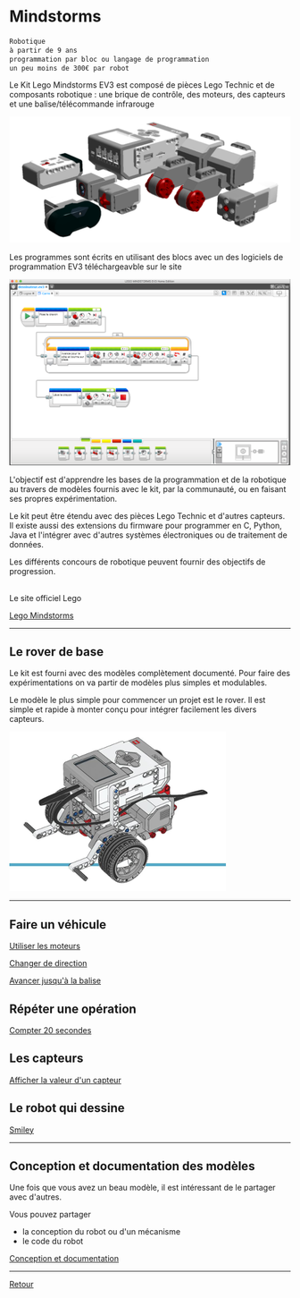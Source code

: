 # Mindstorms


    Robotique
    à partir de 9 ans
    programmation par bloc ou langage de programmation
    un peu moins de 300€ par robot
    

Le Kit Lego Mindstorms EV3 est composé de pièces Lego Technic et de composants robotique : une brique de contrôle, des moteurs, des capteurs et une balise/télécommande infrarouge 

![Kit](images/kit-mindstorms.png)

Les programmes sont écrits en utilisant des blocs avec un des logiciels de programmation EV3 téléchargeavble sur le site

![Programme](images/mindstorms-programme.png)

L'objectif est d'apprendre les bases de la programmation et de la robotique au travers de modèles fournis avec le kit, par la communauté, ou en faisant ses propres expérimentation. 

Le kit peut être étendu avec des pièces Lego Technic et d'autres capteurs. Il existe aussi des extensions du firmware pour programmer en C, Python, Java et l'intégrer avec d'autres systèmes électroniques ou de traitement de données.

Les différents concours de robotique peuvent fournir des objectifs de progression.

<br>
Le site officiel Lego

[Lego Mindstorms](https://www.lego.com/fr-fr/mindstorms)


----

## Le rover de base

Le kit est fourni avec des modèles complètement documenté. Pour faire des expérimentations on va partir de modèles plus simples et modulables. 

Le modèle le plus simple pour commencer un projet est le rover. Il est simple et rapide à monter conçu pour intégrer facilement les divers capteurs.

[![Rover](rover/images/rover.png)](rover/index.html) 

----

## Faire un véhicule

[Utiliser les moteurs](bases/moteurs/les_moteurs.md)

[Changer de direction](vehicules/changer_de_direction.md)


[Avancer jusqu'à la balise](avancer_jusqua_balise.md)


## Répéter une opération

[Compter 20 secondes](compter_20_secondes.md)


## Les capteurs

[Afficher la valeur d'un capteur](afficher_valeur_capteur.md)


## Le robot qui dessine

[Smiley](robot-qui-dessine/smiley.md)


----

## Conception et documentation des modèles

Une fois que vous avez un beau modèle, il est intéressant de le partager avec d'autres.

Vous pouvez partager

- la conception du robot ou d'un mécanisme
- le code du robot

[Conception et documentation](concepteur/index.md)

----

[Retour](../../index.md)

